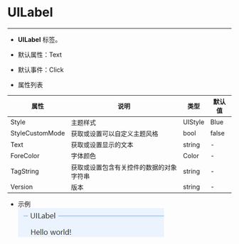 # UILabel
---
-  **UILabel** 
标签。

- 默认属性：Text
- 默认事件：Click
- 属性列表

| 属性        | 说明     | 类型     |  默认值   |
|-----------|--------|--------|-------|
| Style | 主题样式  | UIStyle  |  Blue     |
| StyleCustomMode | 获取或设置可以自定义主题风格   | bool  | false |
| Text  |获取或设置显示的文本  | string | -   | 
| ForeColor | 字体颜色   | Color  | -   |
| TagString | 获取或设置包含有关控件的数据的对象字符串   | string | -   | 
| Version | 版本  | string  |  -     |



- 示例    
  ![输入图片说明](./assets/220321_fa55106f_416720.png)